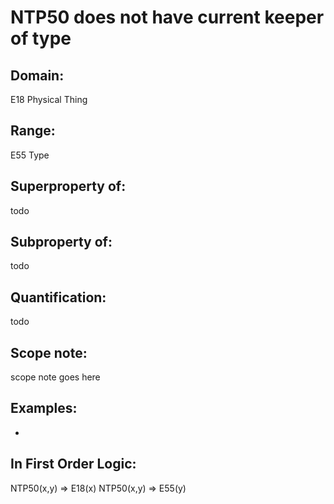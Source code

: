 # NTP50 does not have current keeper of type

## Domain: 

E18 Physical Thing

## Range: 

E55 Type

## Superproperty of: 

todo

## Subproperty of: 

todo

## Quantification: 

todo

## Scope note: 

scope note goes here

## Examples: 

* 

## In First Order Logic: 

NTP50(x,y) ⇒ E18(x)
NTP50(x,y) ⇒ E55(y)

